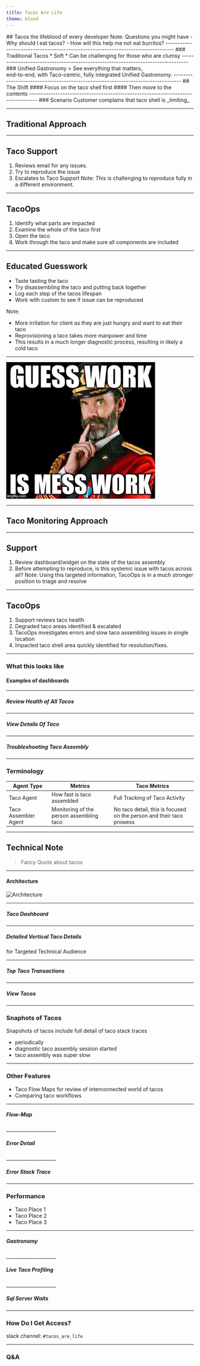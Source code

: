 ```yaml
---
title: Tacos Are Life
theme: blood
---
```


<!-- Documentation/Usage: https://github.com/webpro/reveal-md -->
<base target="_blank">   <!-- Used so that providing hyperlinks in the presentation open new tabs instead of impacting the presentation by navigating the main presentation away -->
## Tacos
the lifeblood of every developer
<!-- .slide: data-background-transition="zoom" data-transition="slide" data-background="#4d7e65"-->
<!-- .slide: data-transition="zoom-in fade-out"-->
Note: <!--Notes are for speaker, and can be opened by using speaker window shortcut (see readme.md) -->
Questions you might have
- Why should I eat tacos?
- How will this help me not eat burritos?
---------------------------------------------------------------------------------
### Traditional Tacos
* Soft
* Can be challenging for those who are clumsy
<!-- .slide: data-transition="zoom-in fade-out"-->
---------------------------------------------------------------------------------
### Unified Gastronomy
> See everything that matters, <br/>end-to-end, with Taco-centric, fully integrated Unified Gastronomy.
<!-- .slide: data-background-transition="zoom" data-transition="slide" data-background="#4d7e65"-->
---------------------------------------------------------------------------------
## The Shift
#### Focus on the taco shell first
#### Then move to the contents
---------------------------------------------------------------------------------
### Scenario
Customer complains that taco shell is _limiting_

---------------------------------------------------------------------------------
## Traditional Approach
<!-- .slide: data-background-transition="zoom" data-transition="slide" data-background="maroon"-->
<!-- .slide: data-transition="zoom-in fade-out"-->
---------------------------------------------------------------------------------
## Taco Support
1. Reviews email for any issues.
2. Try to reproduce the issue
3. Escalates to Taco Support
Note: This is challenging to reproduce fully in a different environment.

---------------------------------------------------------------------------------
## TacoOps
1. Identify what parts are impacted
2. Examine the whole of the taco first
3. Open the taco
4. Work through the taco and make sure all components are included
---------------------------------------------------------------------------------
## Educated Guesswork
- Taste tasting the taco
- Try disassembling the taco and putting back together
- Log each step of the tacos lifespan
- Work with custom to see if issue can be reproduced

Note:
- More irritation for client as they are just hungry and want to eat their taco
- Reprovisioning a taco takes more manpower and time
- This results in a much longer diagnostic process, resulting in likely a cold taco
---------------------------------------------------------------------------------
![Guesswork](./assets/guesswork.jpg)

---------------------------------------------------------------------------------
## Taco Monitoring Approach
<!-- .slide: data-background-transition="zoom" data-transition="slide" data-background="#4d7e65"-->
<!-- .slide: data-transition="zoom-in fade-out"-->

---------------------------------------------------------------------------------
## Support
1. Review dashboard/widget on the state of the tacos assembly
2. Before attempting to reproduce, is this systemic issue with tacos across all?
Note: Using this targeted information, TacoOps is in a much stronger position to triage and resolve

---------------------------------------------------------------------------------
## TacoOps
1. Support reviews taco health
2. Degraded taco areas identified & escalated
3. TacoOps investigates errors and slow taco assembling issues in single location
4. Impacted taco shell area quickly identified for resolution/fixes.

---------------------------------------------------------------------------------
### What this looks like
#### Examples of dashboards

---------------------------------------------------------------------------------
<h5 id="top">Review Health of All Tacos</h5>
<!-- .slide: data-background="./assets/amie-watson-474782-unsplash.png" data-background-position="center" data-background-size="90%"-->

---------------------------------------------------------------------------------
<h5 id="top">View Details Of Taco</h5>
<!-- .slide: data-background="./assets/miguel-andrade-1232686-unsplash.png" data-background-position="center" data-background-size="90%"-->

---------------------------------------------------------------------------------
<h5 id="top">Troubleshooting Taco Assembly</h5>
<!-- .slide: data-background="./assets/edgar-castrejon-459814-unsplash.png" data-background-position="center" data-background-size="90%"-->

---------------------------------------------------------------------------------
### Terminology
| Agent Type            |  Metrics                          | Taco Metrics                   |
|-----------------------|------------------------------------------|---------------------------------------|
| Taco Agent            | How fast is taco assembled               | Full Tracking of Taco Activity |
| Taco Assembler Agent         | Monitoring of the person assembling taco | No taco detail, this is focused on the person and their taco prowess              |

_____________________
## Technical Note
> Fancy Quote about tacos
---------------------------------------------------------------------------------
#### Architecture
![Architecture](.\assets\terms-architecture.png)
<!-- .slide: data-background=".\assets\edgar-castrejon-459814-unsplash.png" data-background-position="center" data-background-size="50%"  data-transition="slide" -->


---------------------------------------------------------------------------------
<h5 id="top">Taco Dashboard</h5>
<!-- .slide: data-background="./assets/matt-nelson-414464-unsplash.png" data-background-position="center" data-background-size="90%"-->

_____________________
<h5 id="top">Detailed Vertical Taco Details</h5>
for Targeted Technical Audience
<!-- .slide: data-background="./assets/amie-watson-474782-unsplash.png" data-background-position="center" data-background-size="90%"-->

_____________________
<h5 id="top">Top Taco Transactions</h5>
<!-- .slide: data-background="./assets/miguel-andrade-1232686-unsplash.png" data-background-position="center" data-background-size="90%"-->

---------------------------------------------------------------------------------
<h5 id="top">View Tacos</h5>
<!-- .slide: data-background="./assets/edgar-castrejon-459814-unsplash.png" data-background-position="center" data-background-size="70%"-->

---------------------------------------------------------------------------------
### Snaphots of Tacos
Snapshots of tacos include full detail of taco stack traces
* periodically     <!-- This will bypass any fade in focus -->
* diagnostic taco assembly session started
* taco assembly was super slow

---------------------------------------------------------------------------------
### Other Features
- Taco Flow Maps for review of interconnected world of tacos
- Comparing taco workflows
_____________________
<h5 id="top">Flow-Map</h5>
<!-- .slide: data-background="./assets/amie-watson-474782-unsplash.png" data-background-position="center" data-background-size="90%"-->
_____________________
<h5 id="top">Error Detail</h5>
<!-- .slide: data-background="./assets/miguel-andrade-1232686-unsplash.png" data-background-position="center" data-background-size="90%"-->
_____________________
<h5 id="top">Error Stack Trace</h5>
<!-- .slide: data-background="./assets/edgar-castrejon-459814-unsplash.png" data-background-position="center" data-background-size="90%"-->

---------------------------------------------------------------------------------
### Performance
- Taco Place 1 <!-- This will use fade in focus -->
- Taco Place 2
- Taco Place 3
_____________________
<h5 id="top">Gastronomy</h5>
<!-- .slide: data-background="./assets/amie-watson-474782-unsplash.png" data-background-position="center" data-background-size="90%"-->
_____________________
<h5 id="top"> Live Taco Profiling</h5>
<!-- .slide: data-background="./assets/edgar-castrejon-459814-unsplash.png" data-background-position="center" data-background-size="90%"-->
_____________________
<h5 id="top">Sql Server Waits</h5>
<!-- .slide: data-background="./assets/miguel-andrade-1232686-unsplash.png" data-background-position="center" data-background-size="90%"-->

---------------------------------------------------------------------------------
### How Do I Get Access?
slack channel: `#tacos_are_life`

---------------------------------------------------------------------------------
### Q&A
<!-- .slide: data-background-transition="zoom" data-transition="slide" data-background="#4d7e65"-->